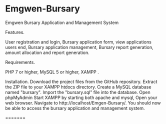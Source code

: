 
# Emgwen-Bursary
Emgwen Bursary Application and Management System

Features.

User registration and login,
Bursary application form,
view applications users end,
Bursary application management,
Bursary report generation,
amount allocation and report generation.

Requirements.

PHP 7 or higher,
MySQL 5 or higher,
XAMPP .

Installation.
Download the project files from the GitHub repository.
Extract the ZIP file to your XAMPP htdocs directory.
Create a MySQL database named "bursary".
Import the "bursary.sql" file into the database.
Open phpMyAdmin
Start XAMPP by starting both apache and mysql,
Open your web browser.
Navigate to http://localhost/Emgen-Bursary/.
You should now be able to access the bursary application and management system.

=======
 

